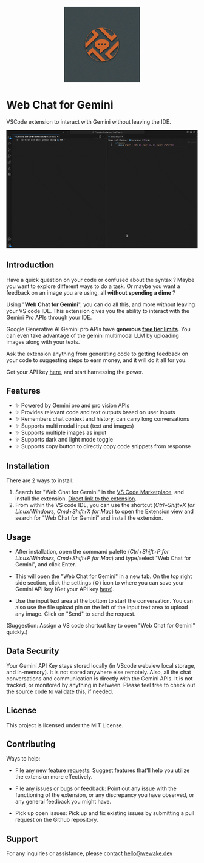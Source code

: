 
<p  align="center">
<img  height=200px  src="src/assets/icon.jpeg"></a>
</p>

# Web Chat for Gemini


VSCode extension to interact with Gemini without leaving the IDE.

![Web Chat for Gemini](WebChatForGemini.gif)

## Introduction

Have a quick question on your code or confused about the syntax ? Maybe you want to explore different ways to do a task. Or maybe you want a feedback on an image you are using, all **without spending a dime** ?

Using "**Web Chat for Gemini**", you can do all this, and more without leaving your VS code IDE. This extension gives you the ability to interact with the Gemini Pro APIs through your IDE. 

Google Generative AI Gemini pro APIs have **generous [free tier limits](https://ai.google.dev/pricing)**. You can even take advantage of the gemini multimodal LLM by uploading images along with your texts.

Ask the extension anything from generating code to getting feedback on your code to suggesting steps to earn money, and it will do it all for you.

Get your API key [here](https://aistudio.google.com/app/), and start harnessing the power.

## Features
- ✨ Powered by Gemini pro and pro vision APIs
- ✨ Provides relevant code and text outputs based on user inputs
- ✨ Remembers chat context and history, can carry long conversations
- ✨ Supports multi modal input (text and images)
- ✨ Supports multiple images as input
- ✨ Supports dark and light mode toggle
- ✨ Supports copy button to directly copy code snippets from response

## Installation
There are 2 ways to install:
1. Search for "Web Chat for Gemini" in the [VS Code Marketplace](https://marketplace.visualstudio.com/vscode), and install the extension. [Direct link to the extension](https://marketplace.visualstudio.com/items?itemName=wewake.webchatforgemini).
2. From within the VS code IDE, you can use the shortcut (*Ctrl+Shift+X for Linux/Windows, Cmd+Shift+X for Mac*) to open the Extension view and search for "Web Chat for Gemini" and install the extension.

## Usage
- After installation, open the command palette (*Ctrl+Shift+P for Linux/Windows, Cmd+Shift+P for Mac*) and type/select "Web Chat for Gemini", and click Enter. 

- This will open the "Web Chat for Gemini" in a new tab. On the top right side section, click the settings (⚙️) icon to where you can save your Gemini API key (Get your API key [here](https://aistudio.google.com/app/)).

- Use the input text area at the bottom to start the conversation. You can also use the file upload pin on the left of the input text area to upload any image. Click on "Send" to send the request.

(Suggestion: Assign a VS code shortcut key to open "Web Chat for Gemini" quickly.)

## Data Security
Your Gemini API Key stays stored locally (in VScode webview local storage, and in-memory). It is not stored anywhere else remotely. Also, all the chat conversations and communication is directly with the Gemini APIs. It is not tracked, or monitored by anything in between. Please feel free to check out the source code to validate this, if needed.

## License
This project is licensed under the MIT License.

## Contributing
Ways to help:

- File any new feature requests: Suggest features that'll help you utilize the extension more effectively.

- File any issues or bugs or feedback: Point out any issue with the functioning of the extension, or any discrepancy you have observed, or any general feedback you might have.

- Pick up open issues: Pick up and fix existing issues  by submitting a pull request on the Github repository.


## Support
For any inquiries or assistance, please contact hello@wewake.dev